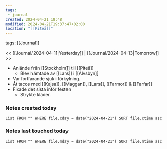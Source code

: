 ```yaml
---
tags:
 - journal
created: 2024-04-21 18:48
modified: 2024-04-21T19:37:47+02:00
location: "[[Piteå]]"
---
```

tags: [[Journal]] 

<< [[Journal/2024-04-11|Yesterday]] | [[Journal/2024-04-13|Tomorrow]] >>

- Anlände från [[Stockholm]] till [[Piteå]]
	- Blev hämtade av [[Lars]] i [[Älvsbyn]]
- Var fortfarande sjuk i förkylning.
- Åt tacos med [[Kajsa]], [[Maggan]], [[Lars]], [[Farmor]] & [[Farfar]]
- Fixade det sista inför festen
	- Strykte kläder.

### Notes created today
```dataview
List FROM "" WHERE file.cday = date("2024-04-21") SORT file.ctime asc
```
### Notes last touched today
```dataview
List FROM "" WHERE file.mday = date("2024-04-21") SORT file.mtime asc
```